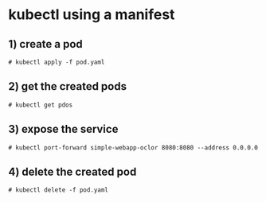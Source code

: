 # kubectl using a manifest 
  ## 1) create a pod  
    # kubectl apply -f pod.yaml 
  ## 2) get the created pods
    # kubectl get pdos
  ## 3) expose the service
    # kubectl port-forward simple-webapp-oclor 8080:8080 --address 0.0.0.0
  ## 4) delete the created pod
    # kubectl delete -f pod.yaml
    
    
  
